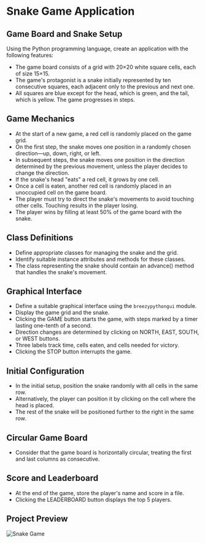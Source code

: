 # Snake Game Application

## Game Board and Snake Setup

Using the Python programming language, create an application with the following features:

- The game board consists of a grid with 20×20 white square cells, each of size 15×15.
- The game's protagonist is a snake initially represented by ten consecutive squares, each adjacent only to the previous and next one.
- All squares are blue except for the head, which is green, and the tail, which is yellow. The game progresses in steps.

## Game Mechanics

- At the start of a new game, a red cell is randomly placed on the game grid.
- On the first step, the snake moves one position in a randomly chosen direction—up, down, right, or left.
- In subsequent steps, the snake moves one position in the direction determined by the previous movement, unless the player decides to change the direction.
- If the snake's head "eats" a red cell, it grows by one cell.
- Once a cell is eaten, another red cell is randomly placed in an unoccupied cell on the game board.
- The player must try to direct the snake's movements to avoid touching other cells. Touching results in the player losing.
- The player wins by filling at least 50% of the game board with the snake.

## Class Definitions

- Define appropriate classes for managing the snake and the grid.
- Identify suitable instance attributes and methods for these classes.
- The class representing the snake should contain an advance() method that handles the snake's movement.

## Graphical Interface

- Define a suitable graphical interface using the `breezypythongui` module.
- Display the game grid and the snake.
- Clicking the GAME button starts the game, with steps marked by a timer lasting one-tenth of a second.
- Direction changes are determined by clicking on NORTH, EAST, SOUTH, or WEST buttons.
- Three labels track time, cells eaten, and cells needed for victory.
- Clicking the STOP button interrupts the game.

## Initial Configuration

- In the initial setup, position the snake randomly with all cells in the same row.
- Alternatively, the player can position it by clicking on the cell where the head is placed.
- The rest of the snake will be positioned further to the right in the same row.

## Circular Game Board

- Consider that the game board is horizontally circular, treating the first and last columns as consecutive.

## Score and Leaderboard

- At the end of the game, store the player's name and score in a file.
- Clicking the LEADERBOARD button displays the top 5 players.

## Project Preview

![Snake Game](https://i.imgur.com/4wsS1eU.png)